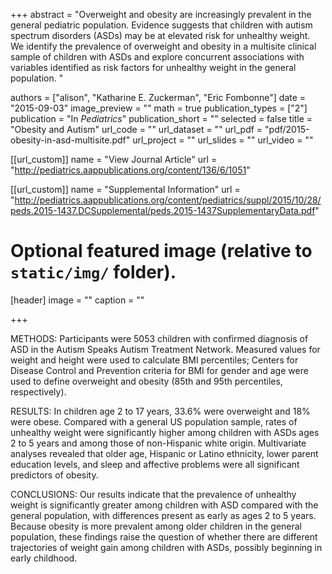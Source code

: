 +++
abstract = "Overweight and obesity are increasingly prevalent in the general pediatric population. Evidence suggests that children with autism spectrum disorders (ASDs) may be at elevated risk for unhealthy weight. We identify the prevalence of overweight and obesity in a multisite clinical sample of children with ASDs and explore concurrent associations with variables identified as risk factors for unhealthy weight in the general population. "

authors = ["alison", "Katharine E. Zuckerman", "Eric Fombonne"]
date = "2015-09-03"
image_preview = ""
math = true
publication_types = ["2"]
publication = "In *Pediatrics*"
publication_short = ""
selected = false
title = "Obesity and Autism"
url_code = ""
url_dataset = ""
url_pdf = "pdf/2015-obesity-in-asd-multisite.pdf"
url_project = ""
url_slides = ""
url_video = ""

[[url_custom]]
name = "View Journal Article"
url = "http://pediatrics.aappublications.org/content/136/6/1051"

[[url_custom]]
name = "Supplemental Information"
url = "http://pediatrics.aappublications.org/content/pediatrics/suppl/2015/10/28/peds.2015-1437.DCSupplemental/peds.2015-1437SupplementaryData.pdf"

# Optional featured image (relative to `static/img/` folder).
[header]
image = ""
caption = ""

+++

METHODS: Participants were 5053 children with confirmed diagnosis of ASD in the Autism Speaks Autism Treatment Network. Measured values for weight and height were used to calculate BMI percentiles; Centers for Disease Control and Prevention criteria for BMI for gender and age were used to define overweight and obesity (85th and 95th percentiles, respectively). 


RESULTS: In children age 2 to 17 years, 33.6% were overweight and 18% were obese. Compared with a general US population sample, rates of unhealthy weight were significantly higher among children with ASDs ages 2 to 5 years and among those of non-Hispanic white origin. Multivariate analyses revealed that older age, Hispanic or Latino ethnicity, lower parent education levels, and sleep and affective problems were all significant predictors of obesity. 

CONCLUSIONS: Our results indicate that the prevalence of unhealthy weight is significantly greater among children with ASD compared with the general population, with differences present as early as ages 2 to 5 years. Because obesity is more prevalent among older children in the general population, these findings raise the question of whether there are different trajectories of weight gain among children with ASDs, possibly beginning in early childhood.
